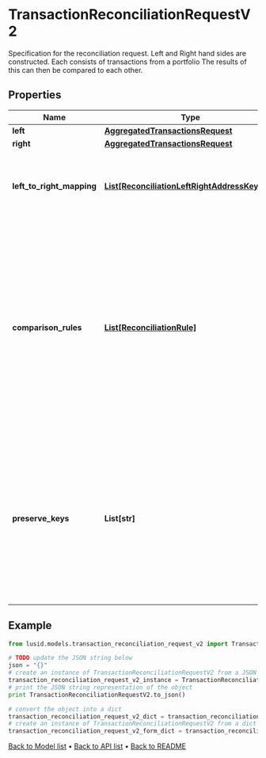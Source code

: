 # TransactionReconciliationRequestV2

Specification for the reconciliation request. Left and Right hand sides are constructed. Each consists of transactions from a portfolio  The results of this can then be compared to each other.

## Properties
Name | Type | Description | Notes
------------ | ------------- | ------------- | -------------
**left** | [**AggregatedTransactionsRequest**](AggregatedTransactionsRequest.md) |  | 
**right** | [**AggregatedTransactionsRequest**](AggregatedTransactionsRequest.md) |  | 
**left_to_right_mapping** | [**List[ReconciliationLeftRightAddressKeyPair]**](ReconciliationLeftRightAddressKeyPair.md) | The mapping from property keys requested by left aggregation to property keys on right hand side | [optional] 
**comparison_rules** | [**List[ReconciliationRule]**](ReconciliationRule.md) | The set of rules to be used in comparing values. These are the rules that determine what constitutes a match.  The simplest is obviously an exact one-for-one comparison, but tolerances on numerical or date time values and  case-insensitive string comparison are supported amongst other types. | [optional] 
**preserve_keys** | **List[str]** | List of keys to preserve (from rhs) in the diff. Used in conjunction with filtering/grouping.  If two values are equal, for a given key then the value is elided from the results. Setting it here  will preserve it (takes the values from the RHS and puts it into the line by line results). | [optional] 

## Example

```python
from lusid.models.transaction_reconciliation_request_v2 import TransactionReconciliationRequestV2

# TODO update the JSON string below
json = "{}"
# create an instance of TransactionReconciliationRequestV2 from a JSON string
transaction_reconciliation_request_v2_instance = TransactionReconciliationRequestV2.from_json(json)
# print the JSON string representation of the object
print TransactionReconciliationRequestV2.to_json()

# convert the object into a dict
transaction_reconciliation_request_v2_dict = transaction_reconciliation_request_v2_instance.to_dict()
# create an instance of TransactionReconciliationRequestV2 from a dict
transaction_reconciliation_request_v2_form_dict = transaction_reconciliation_request_v2.from_dict(transaction_reconciliation_request_v2_dict)
```
[Back to Model list](../README.md#documentation-for-models) &#8226; [Back to API list](../README.md#documentation-for-api-endpoints) &#8226; [Back to README](../README.md)


